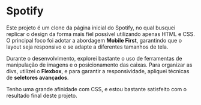 # Spotify

Este projeto é um clone da página inicial do Spotify, no qual busquei replicar o design da forma mais fiel possível utilizando apenas HTML e CSS. O principal foco foi adotar a abordagem **Mobile First**, garantindo que o layout seja responsivo e se adapte a diferentes tamanhos de tela.

Durante o desenvolvimento, explorei bastante o uso de ferramentas de manipulação de imagens e o posicionamento das caixas. Para organizar as divs, utilizei o **Flexbox**, e para garantir a responsividade, apliquei técnicas de **seletores avançados**.

Tenho uma grande afinidade com CSS, e estou bastante satisfeito com o resultado final deste projeto.
